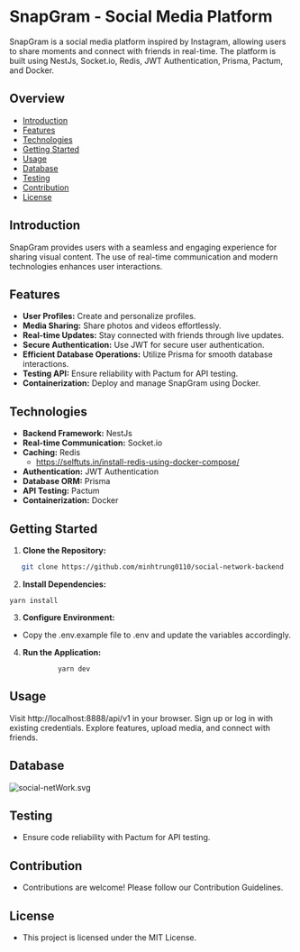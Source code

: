 # SnapGram - Social Media Platform

SnapGram is a social media platform inspired by Instagram, allowing users to share moments and connect with friends in
real-time. The platform is built using NestJs, Socket.io, Redis, JWT Authentication, Prisma, Pactum, and Docker.

## Overview

- [Introduction](#introduction)
- [Features](#features)
- [Technologies](#technologies)
- [Getting Started](#getting-started)
- [Usage](#usage)
- [Database](#database)
- [Testing](#testing)
- [Contribution](#contribution)
- [License](#license)

## Introduction

SnapGram provides users with a seamless and engaging experience for sharing visual content. The use of real-time
communication and modern technologies enhances user interactions.

## Features

- **User Profiles:** Create and personalize profiles.
- **Media Sharing:** Share photos and videos effortlessly.
- **Real-time Updates:** Stay connected with friends through live updates.
- **Secure Authentication:** Use JWT for secure user authentication.
- **Efficient Database Operations:** Utilize Prisma for smooth database interactions.
- **Testing API:** Ensure reliability with Pactum for API testing.
- **Containerization:** Deploy and manage SnapGram using Docker.

## Technologies

- **Backend Framework:** NestJs
- **Real-time Communication:** Socket.io
- **Caching:** Redis
    - https://selftuts.in/install-redis-using-docker-compose/
- **Authentication:** JWT Authentication
- **Database ORM:** Prisma
- **API Testing:** Pactum
- **Containerization:** Docker

## Getting Started

1. **Clone the Repository:**

```bash
   git clone https://github.com/minhtrung0110/social-network-backend
````

2. **Install Dependencies:**

````
yarn install
````

3. **Configure Environment:**

- Copy the .env.example file to .env and update the variables accordingly.

4. **Run the Application:**

````
            yarn dev
 ````

## Usage

Visit http://localhost:8888/api/v1 in your browser.
Sign up or log in with existing credentials.
Explore features, upload media, and connect with friends.

## Database

![social-netWork.svg](social-netWork.svg)

## Testing

- Ensure code reliability with Pactum for API testing.

## Contribution

- Contributions are welcome! Please follow our Contribution Guidelines.

## License

- This project is licensed under the MIT License.

